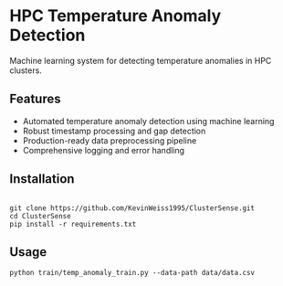 # HPC Temperature Anomaly Detection

Machine learning system for detecting temperature anomalies in HPC clusters.

## Features
- Automated temperature anomaly detection using machine learning
- Robust timestamp processing and gap detection
- Production-ready data preprocessing pipeline
- Comprehensive logging and error handling

## Installation

```

git clone https://github.com/KevinWeiss1995/ClusterSense.git
cd ClusterSense
pip install -r requirements.txt

```
## Usage

```
python train/temp_anomaly_train.py --data-path data/data.csv
```



